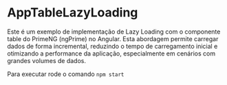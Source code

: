# AppTableLazyLoading

Este é um exemplo de implementação de Lazy Loading com o componente table do PrimeNG (ngPrime) no Angular. Esta abordagem permite carregar dados de forma incremental, reduzindo o tempo de carregamento inicial e otimizando a performance da aplicação, especialmente em cenários com grandes volumes de dados.

Para executar rode o comando ``npm start``